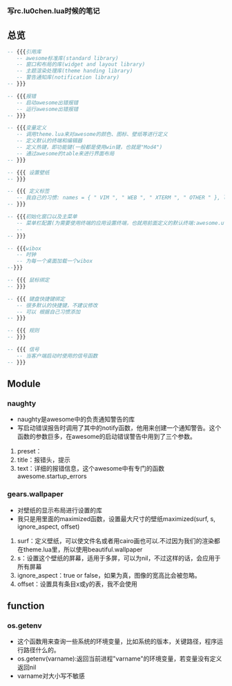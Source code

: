### 写rc.lu0chen.lua时候的笔记

## 总览
 ```lua
 -- {{{引用库
    -- awesome标准库(standard library)
    -- 窗口和布局的库(widget and layout library)
    -- 主题渲染处理库(theme handing library)
    -- 警告通知库(notification library)
 -- }}}

 -- {{{报错
    -- 启动awesome出错报错
    -- 运行awesome出错报错
 -- }}}

 -- {{{变量定义
    -- 调用theme.lua来对awesome的颜色、图标、壁纸等进行定义
    -- 定义默认的终端和编辑器
    -- 定义热键，即功能键(一般都是使用win键，也就是"Mod4")
    -- 通过awesome的table来进行界面布局
 -- }}}

 -- {{{ 设置壁纸
 -- }}}

 -- {{{ 定义标签
    -- 我自己的习惯: names = { " VIM ", " WEB ", " XTERM ", " OTHER " }, layout = {layout[2]...}
 -- }}}

 -- {{{初始化窗口以及主菜单
    -- 菜单栏配置(为需要使用终端的应用设置终端，也就用前面定义的默认终端:awesome.utils.terminal = terminal)
    -- 
 -- }}}

 -- {{{wibox
    -- 时钟
    -- 为每一个桌面加载一个wibox
 --}}}

 -- {{{ 鼠标绑定
 -- }}}

 -- {{{ 键盘快捷键绑定
    -- 很多默认的快捷键，不建议修改
    -- 可以 根据自己习惯添加
 -- }}}

 -- {{{ 规则
 -- }}}

 -- {{{ 信号
    -- 当客户端启动时使用的信号函数 
 -- }}}
 ```


## Module 
### naughty
 - naughty是awesome中的负责通知警告的库
 - 写启动错误报告时调用了其中的notify函数，他用来创建一个通知警告。这个函数的参数巨多，在awesome的启动错误警告中用到了三个参数。
  1. preset：
  2. title：报错头，提示
  3. text：详细的报错信息，这个awesome中有专门的函数 awesome.startup_errors

### gears.wallpaper
 - 对壁纸的显示布局进行设置的库
 - 我只是用里面的maximized函数，设置最大尺寸的壁纸maximized(surf, s, ignore_aspect, offset)
  1. surf：定义壁纸，可以使文件名或者用cairo画也可以.不过因为我们的渲染都在theme.lua里，所以使用beautiful.wallpaper
  2. s：设置这个壁纸的屏幕，适用于多屏，可以为nil，不过这样的话，会应用于所有屏幕
  3. ignore_aspect：true or false，如果为真，图像的宽高比会被忽略。
  4. offset：设置具有条目x或y的表，我不会使用

## function
### os.getenv
 - 这个函数用来查询一些系统的环境变量，比如系统的版本，关键路径，程序运行路径什么的。
 - os.getenv(varname):返回当前进程"varname"的环境变量，若变量没有定义返回nil
 - varname对大小写不敏感















